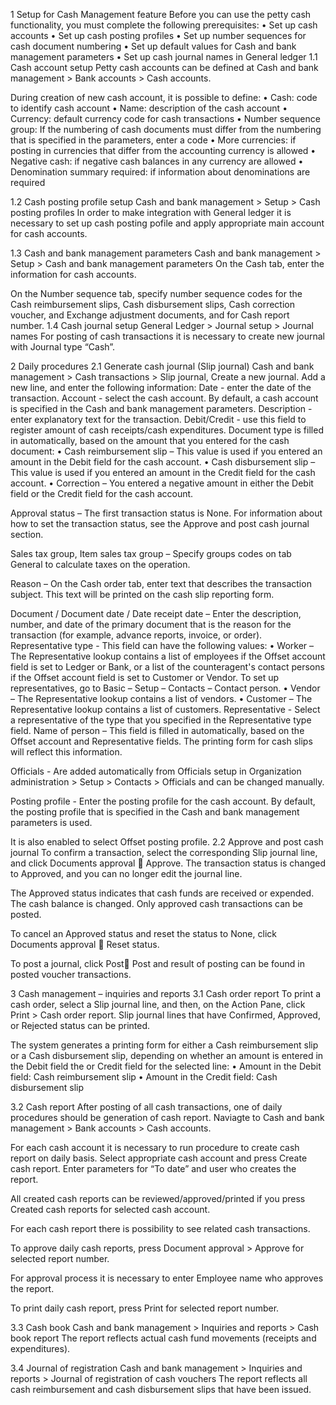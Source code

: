 1	Setup for Cash Management feature
Before you can use the petty cash functionality, you must complete the following prerequisites:
•	Set up cash accounts
•	Set up cash posting profiles
•	Set up number sequences for cash document numbering
•	Set up default values for Cash and bank management parameters
•	Set up cash journal names in General ledger
1.1	Cash account setup
Petty cash accounts can be defined at Cash and bank management > Bank accounts > Cash accounts.
 
During creation of new cash account, it is possible to define:
•	Cash: code to identify cash account
•	Name: description of the cash account
•	Currency: default currency code for cash transactions
•	Number sequence group: If the numbering of cash documents must differ from the numbering that is specified in the parameters, enter a code
•	More currencies: if posting in currencies that differ from the accounting currency is allowed 
•	Negative cash: if negative cash balances in any currency are allowed
•	Denomination summary required: if information about denominations are required
 
1.2	Cash posting profile setup
Cash and bank management > Setup > Cash posting profiles
In order to make integration with General ledger it is necessary to set up cash posting pofile and apply appropriate main account for cash accounts.
 
1.3	Cash and bank management parameters
Cash and bank management > Setup > Cash and bank management parameters
On the Cash tab, enter the information for cash accounts.
 
On the Number sequence tab, specify number sequence codes for the Cash reimbursement slips, Cash disbursement slips, Cash correction voucher, and Exchange adjustment documents, and for Cash report number.
1.4	Cash journal setup
General Ledger > Journal setup > Journal names
For posting of cash transactions it is necessary to create new journal with Journal type “Cash”.
 
2	Daily procedures
2.1	Generate cash journal (Slip journal)
Cash and bank management > Cash transactions > Slip journal,
Create a new journal. Add a new line, and enter the following information:
Date - enter the date of the transaction.
Account - select the cash account. By default, a cash account is specified in the Cash and bank management parameters.
Description - enter explanatory text for the transaction.
Debit/Credit - use this field to register amount of cash receipts/cash expenditures. Document type is filled in automatically, based on the amount that you entered for the cash document: 
•	Cash reimbursement slip – This value is used if you entered an amount in the Debit field for the cash account.
•	Cash disbursement slip – This value is used if you entered an amount in the Credit field for the cash account.
•	Correction – You entered a negative amount in either the Debit field or the Credit field for the cash account.
 
Approval status – The first transaction status is None. For information about how to set the transaction status, see the Approve and post cash journal section.

Sales tax group,  Item sales tax group – Specify groups codes on tab General to calculate taxes on the operation.

Reason – On the Cash order tab, enter text that describes the transaction subject. This text will be printed on the cash slip reporting form.

Document / Document date / Date receipt date – Enter the description, number, and date of the primary document that is the reason for the transaction (for example, advance reports, invoice, or order).
Representative type - This field can have the following values:
•	Worker – The Representative lookup contains a list of employees if the Offset account field is set to Ledger or Bank, or a list of the counteragent's contact persons if the Offset account field is set to Customer or Vendor. To set up representatives, go to Basic – Setup – Contacts – Contact person.
•	Vendor – The Representative lookup contains a list of vendors. 
•	Customer – The Representative lookup contains a list of customers.
Representative - Select a representative of the type that you specified in the Representative type field.
Name of person – This field is filled in automatically, based on the Offset account and Representative fields. The printing form for cash slips will reflect this information.
 



Officials -  Are added automatically from Officials setup in Organization administration > Setup > Contacts > Officials and can be changed manually. 
 
Posting profile - Enter the posting profile for the cash account. By default, the posting profile that is specified in the Cash and bank management parameters is used.
 
It is also enabled to select Offset posting profile.
2.2	Approve and post cash journal
To confirm a transaction, select the corresponding Slip journal line, and click Documents approval  Approve. The transaction status is changed to Approved, and you can no longer edit the journal line. 
 
The Approved status indicates that cash funds are received or expended. The cash balance is changed. Only approved cash transactions can be posted.
 
To cancel an Approved status and reset the status to None, click Documents approval  Reset status. 
 
To post a journal, click Post Post and result of posting can be found in posted voucher transactions. 
 
3	Cash management – inquiries and reports
3.1	Cash order report
To print a cash order, select a Slip journal line, and then, on the Action Pane, click Print > Cash order report. Slip journal lines that have Confirmed, Approved, or Rejected status can be printed. 
 
The system generates a printing form for either a Cash reimbursement slip or a Cash disbursement slip, depending on whether an amount is entered in the Debit field the or Credit field for the selected line:
•	Amount in the Debit field: Cash reimbursement slip
•	Amount in the Credit field: Cash disbursement slip

      
3.2	Cash report
After posting of all cash transactions, one of daily procedures should be generation of cash report. Naviagte to Cash and bank management > Bank accounts > Cash accounts.
 
For each cash account it is necessary to run procedure to create cash report on daily basis. Select appropriate cash account and press Create cash report. Enter parameters for “To date” and user who creates the report.
 
All created cash reports can be reviewed/approved/printed if you press Created cash reports for selected cash account.
 
 
For each cash report there is possibility to see related cash transactions.  
 
To approve daily cash reports, press Document approval > Approve for selected report number. 
 
For approval process it is necessary to enter Employee name who approves the report.
 
To print daily cash report, press Print for selected report number.
 
 
3.3	Cash book
Cash and bank management > Inquiries and reports > Cash book report 
The report reflects actual cash fund movements (receipts and expenditures).
 
 
3.4	Journal of registration
Cash and bank management > Inquiries and reports > Journal of registration of cash vouchers 
The report reflects all cash reimbursement and cash disbursement slips that have been issued.
 
